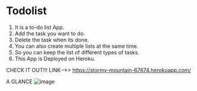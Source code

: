# Todolist
1. It is a to-do list App.
2. Add the task you want to do.
3. Delete the task when its done.
4. You can also create multiple lists at the same time.
5. So you can keep the list of different types of tasks.
6. This App is Deployed on Heroku.

CHECK IT OUT!!!
LINK-->> https://stormy-mountain-67674.herokuapp.com/

A GLANCE
![image](https://user-images.githubusercontent.com/104321972/194084281-d9c02064-58ce-4e57-92cd-6c4dcc22c9c2.png)
